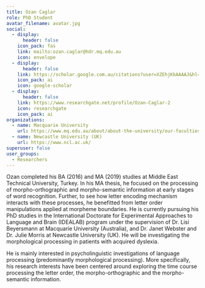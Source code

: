 ```yaml
---
title: Ozan Caglar
role: PhD Student
avatar_filename: avatar.jpg
social:
  - display:
      header: false
    icon_pack: fas
    link: mailto:ozan.caglar@hdr.mq.edu.au
    icon: envelope
  - display:
      header: false
    link: https://scholar.google.com.au/citations?user=XZEhjKkAAAAJ&hl=en
    icon_pack: ai
    icon: google-scholar
  - display:
      header: false
    link: https://www.researchgate.net/profile/Ozan-Caglar-2
    icon: researchgate
    icon_pack: ai
organizations:
  - name: Macquarie University
    url: https://www.mq.edu.au/about/about-the-university/our-faculties/medicine-and-health-sciences/departments-and-centres/school-of-psychological-sciences
  - name: Newcastle University (UK)
    url: https://www.ncl.ac.uk/
superuser: false
user_groups:
  - Researchers
---
```

Ozan completed his BA (2016) and MA (2019) studies at Middle East Technical University, Turkey. In his MA thesis, he focused on the processing of morpho-orthographic and morpho-semantic information at early stages of word recognition. Further, to see how letter encoding mechanism interacts with these processes, he benefitted from letter order manipulations applied at morpheme boundaries. He is currently pursuing his PhD studies in the International Doctorate for Experimental Approaches to Language and Brain (IDEALAB) program under the supervision of Dr. Lisi Beyersmann at Macquarie University (Australia), and Dr. Janet Webster and Dr. Julie Morris at Newcastle University (UK). He will be investigating the morphological processing in patients with acquired dyslexia.


He is mainly interested in psycholinguistic investigations of language processing (predominantly morphological processing). More specifically, his research interests have been centered around exploring the time course processing the letter order, the morpho-orthographic and the morpho-semantic information.
